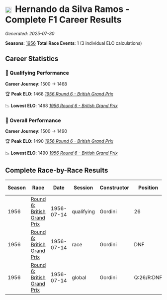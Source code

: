 # <img src="https://upload.wikimedia.org/wikipedia/commons/0/05/Flag_of_Brazil.svg" alt="Brazil" width="20" height="auto" style="vertical-align: middle; margin-right: 5px;" onerror="this.outerHTML='🇧🇷'; this.style.marginRight='5px';"/> Hernando da Silva Ramos - Complete F1 Career Results

*Generated: 2025-07-30*

**Seasons**: [1956](../seasons/1956-season-report.md)
**Total Race Events**: 1 (3 individual ELO calculations)

## Career Statistics

### 🏁 Qualifying Performance
**Career Journey**: 1500 → 1468

🏆 **Peak ELO**: 1468
   *[1956 Round 6 - British Grand Prix](../seasons/1956-season-report.md#round-6-british-grand-prix)*

📉 **Lowest ELO**: 1468
   *[1956 Round 6 - British Grand Prix](../seasons/1956-season-report.md#round-6-british-grand-prix)*

### 🌟 Overall Performance
**Career Journey**: 1500 → 1490

🏆 **Peak ELO**: 1490
   *[1956 Round 6 - British Grand Prix](../seasons/1956-season-report.md#round-6-british-grand-prix)*

📉 **Lowest ELO**: 1490
   *[1956 Round 6 - British Grand Prix](../seasons/1956-season-report.md#round-6-british-grand-prix)*


## Complete Race-by-Race Results

| Season | Race | Date | Session | Constructor | Position | Starting ELO | ELO Change | Final ELO | Teammate |
|--------|------|------|---------|-------------|----------|--------------|------------|-----------|----------|
| 1956 | [Round 6: British Grand Prix](../seasons/1956-season-report.md#round-6-british-grand-prix) | 1956-07-14 | qualifying | Gordini | 26 | 1500 | -32 | 1468 | <img src="https://upload.wikimedia.org/wikipedia/commons/c/c3/Flag_of_France.svg" alt="France" width="20" height="auto" style="vertical-align: middle; margin-right: 5px;" onerror="this.outerHTML='🇫🇷'; this.style.marginRight='5px';"/> Robert Manzon |
| 1956 | [Round 6: British Grand Prix](../seasons/1956-season-report.md#round-6-british-grand-prix) | 1956-07-14 | race | Gordini | DNF | 1500 | N/A | 1500 | <img src="https://upload.wikimedia.org/wikipedia/commons/c/c3/Flag_of_France.svg" alt="France" width="20" height="auto" style="vertical-align: middle; margin-right: 5px;" onerror="this.outerHTML='🇫🇷'; this.style.marginRight='5px';"/> Robert Manzon |
| 1956 | [Round 6: British Grand Prix](../seasons/1956-season-report.md#round-6-british-grand-prix) | 1956-07-14 | global | Gordini | Q:26/R:DNF | 1500 | -10 | 1490 | <img src="https://upload.wikimedia.org/wikipedia/commons/c/c3/Flag_of_France.svg" alt="France" width="20" height="auto" style="vertical-align: middle; margin-right: 5px;" onerror="this.outerHTML='🇫🇷'; this.style.marginRight='5px';"/> Robert Manzon |

